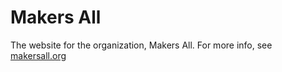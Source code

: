 # Makers All

The website for the organization, Makers All.  For more info, see [makersall.org](makersall.org)
